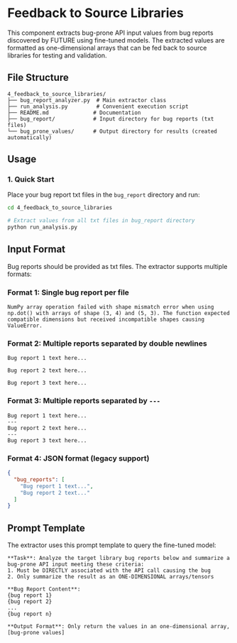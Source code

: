 # Feedback to Source Libraries

This component extracts bug-prone API input values from bug reports discovered by FUTURE using fine-tuned models. The extracted values are formatted as one-dimensional arrays that can be fed back to source libraries for testing and validation.

## File Structure

```
4_feedback_to_source_libraries/
├── bug_report_analyzer.py  # Main extractor class
├── run_analysis.py         # Convenient execution script
├── README.md              # Documentation
├── bug_report/            # Input directory for bug reports (txt files)
└── bug_prone_values/      # Output directory for results (created automatically)
```

## Usage

### 1. Quick Start

Place your bug report txt files in the `bug_report` directory and run:

```bash
cd 4_feedback_to_source_libraries

# Extract values from all txt files in bug_report directory
python run_analysis.py
```

## Input Format

Bug reports should be provided as txt files. The extractor supports multiple formats:

### Format 1: Single bug report per file
```
NumPy array operation failed with shape mismatch error when using np.dot() with arrays of shape (3, 4) and (5, 3). The function expected compatible dimensions but received incompatible shapes causing ValueError.
```

### Format 2: Multiple reports separated by double newlines
```
Bug report 1 text here...

Bug report 2 text here...

Bug report 3 text here...
```

### Format 3: Multiple reports separated by `---`
```
Bug report 1 text here...
---
Bug report 2 text here...
---
Bug report 3 text here...
```

### Format 4: JSON format (legacy support)
```json
{
  "bug_reports": [
    "Bug report 1 text...",
    "Bug report 2 text..."
  ]
}
```

## Prompt Template

The extractor uses this prompt template to query the fine-tuned model:

```
**Task**: Analyze the target library bug reports below and summarize a bug-prone API input meeting these criteria:
1. Must be DIRECTLY associated with the API call causing the bug
2. Only summarize the result as an ONE-DIMENSIONAL arrays/tensors

**Bug Report Content**:
{bug report 1}
{bug report 2}
...
{bug report n}

**Output Format**: Only return the values in an one-dimensional array,
[bug-prone values]
```
